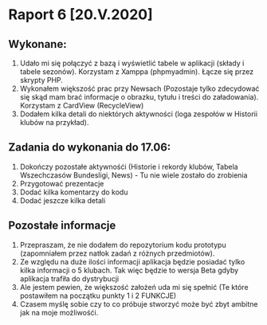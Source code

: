 # Raport 6 [20.V.2020]
## Wykonane:
1. Udało mi się połączyć z bazą i wyświetlić tabele w aplikacji (składy i tabele sezonów). Korzystam z Xamppa (phpmyadmin). Łącze się przez skrypty PHP.
2. Wykonałem większość prac przy Newsach (Pozostaje tylko zdecydować się skąd mam brać informacje o obrazku, tytułu i treści do załadowania). Korzystam z CardView (RecycleView)
3. Dodałem kilka detali do niektórych aktywności (loga zespołów w Historii klubów na przykład).

## Zadania do wykonania do 17.06:
1. Dokończy pozostałe aktywnośći (Historie i rekordy klubów, Tabela Wszechczasów Bundesligi, News) - Tu nie wiele zostało do zrobienia
2. Przygotować prezentacje
3. Dodać kilka komentarzy do kodu 
4. Dodać jeszcze kilka detali

## Pozostałe informacje 
1. Przepraszam, że nie dodałem do repozytorium kodu prototypu (zapomniałem przez natłok zadań z różnych przedmiotów).
2. Ze względu na duże ilości informacji aplikacja będzie posiadać tylko kilka informacji o 5 klubach. Tak więc będzie to wersja Beta gdyby aplikacja trafiła do dystrybucji
3. Ale jestem pewien, że większość założeń uda mi się spełnić (Te które postawiłem na początku punkty 1 i 2 FUNKCJE)
4. Czasem myślę sobie czy to co próbuje stworzyć może być zbyt ambitne jak na moje możliwośći.


